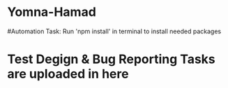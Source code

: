 # Yomna-Hamad
#Automation Task:
Run 'npm install' in terminal to install needed packages

# Test Degign & Bug Reporting Tasks are uploaded in here
